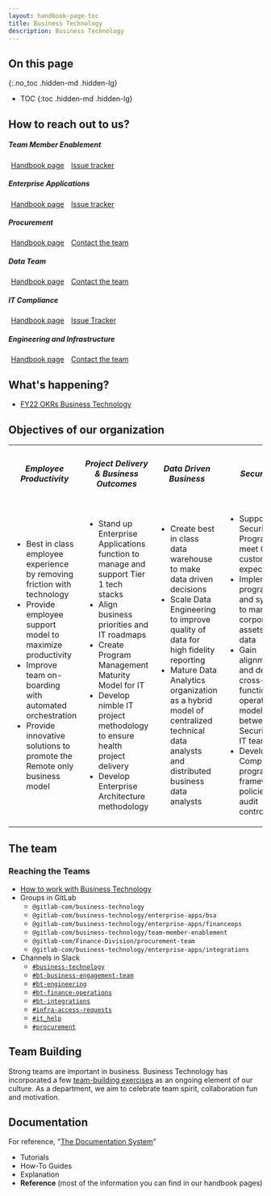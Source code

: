 ```yaml
---
layout: handbook-page-toc
title: Business Technology
description: Business Technology
---
```


<link rel="stylesheet" type="text/css" href="/stylesheets/biztech.css" />

## On this page
{:.no_toc .hidden-md .hidden-lg}

- TOC
{:toc .hidden-md .hidden-lg}

## <i id="biz-tech-icons" class="far fa-paper-plane"></i>How to reach out to us?

<div class="flex-row" markdown="0">
  <div>
    <h5>Team Member Enablement</h5>
    <a href="/handbook/business-technology/team-member-enablement/" class="btn btn-purple" style="width:170px;margin:5px;">Handbook page</a>
    <a href="https://gitlab.com/gitlab-com/business-technology/team-member-enablement/issue-tracker/-/issues/new" class="btn btn-purple" style="width:170px;margin:5px;">Issue tracker</a>
  </div>
  <div>
    <h5>Enterprise Applications</h5>
    <a href="/handbook/business-technology/enterprise-applications/" class="btn btn-purple" style="width:170px;margin:5px;">Handbook page</a>
    <a href="https://gitlab.com/gitlab-com/business-technology/Business-Technology/-/issues/new" class="btn btn-purple" style="width:170px;margin:5px;">Issue tracker</a>
  </div>
</div>

<div class="flex-row" markdown="0">
  <div>
    <h5>Procurement</h5>
    <a href="/handbook/finance/procurement/" class="btn btn-purple" style="width:170px;margin:5px;">Handbook page</a>
    <a href="/handbook/finance/procurement/#-contacting-procurement" class="btn btn-purple" style="width:170px;margin:5px;">Contact the team</a>
  </div>
  <div>
    <h5>Data Team</h5>
    <a href="/handbook/business-technology/data-team/" class="btn btn-purple" style="width:170px;margin:5px;">Handbook page</a>
    <a href="/handbook/business-technology/data-team/#contact-us" class="btn btn-purple" style="width:170px;margin:5px;">Contact the team</a>
  </div>
</div>

<div class="flex-row" markdown="0">
  <div>
    <h5>IT Compliance</h5>
    <a href="/handbook/business-technology/it-compliance/" class="btn btn-purple" style="width:170px;margin:5px;">Handbook page</a>
    <a href="https://gitlab.com/gitlab-com/business-technology/it-compliance/it-compliance-issue-tracker/-/issues/new" class="btn btn-purple" style="width:170px;margin:5px;">Issue Tracker</a>
  </div>
  <div>
    <h5>Engineering and Infrastructure</h5>
    <a href="/handbook/business-technology/engineering/" class="btn btn-purple" style="width:170px;margin:5px;">Handbook page</a>
    <a href="/handbook/business-technology/engineering/#how-to-engage-us" class="btn btn-purple" style="width:170px;margin:5px;">Contact the team</a>
  </div>
</div>

## <i id="biz-tech-icons" class="far fa-newspaper"></i>What's happening?

- [FY22 OKRs Business Technology](https://gitlab.com/gitlab-com/business-technology/okrs/-/blob/master/README.md)

## <i id="biz-tech-icons" class="fas fa-tasks"></i>Objectives of our organization

<table id="objectives-table-bizops">
  <tr>
    <th>
        <i class="fas fa-users-cog i-bt"></i>
        <h5>Employee Productivity</h5>
    </th>
    <th>
        <i class="fas fa-user-clock i-bt"></i>
        <h5>Project Delivery & Business Outcomes</h5>
    </th>
    <th>
        <i class="fas fa-chart-line i-bt"></i>
        <h5>Data Driven Business </h5>
    </th>
    <th>
        <i class="fas fa-shield-alt i-bt"></i>
        <h5>Security</h5>
    </th>
  </tr>
  <tr>
      <td>
        <ul>
            <li>Best in class employee experience by removing friction with technology</li>
            <li>Provide employee support model to maximize productivity</li>
            <li>Improve team on-boarding with automated orchestration</li>
            <li>Provide innovative solutions to promote the Remote only business model</li>
        </ul>
      </td>
      <td>
        <ul>
            <li>Stand up Enterprise Applications function to manage and support Tier 1 tech stacks</li>
            <li>Align business priorities and IT roadmaps</li>
            <li>Create Program Management Maturity Model for IT</li>
            <li>Develop nimble IT project methodology to ensure health project delivery</li>
            <li>Develop Enterprise Architecture methodology</li>
        </ul>
      </td>
      <td>
        <ul>
            <li>Create best in class data warehouse to make data driven decisions</li>
            <li>Scale Data Engineering to improve quality of data for high fidelity reporting</li>
            <li>Mature Data Analytics organization as a hybrid model of centralized technical data analysts and distributed business data analysts</li>
        </ul>
      </td>
      <td>
        <ul>
            <li>Support Security Program to meet GitLab customer expectations</li>
            <li>Implement programs and systems to manage corporate assets and data</li>
            <li>Gain alignment and develop cross-functional operating model between Security and IT teams</li>
            <li>Develop IT Compliance program, framework, policies and audit controls</li>
        </ul>
      </td>
  </tr>
</table>

## <i id="biz-tech-icons" class="fas fa-users"></i>The team

### Reaching the Teams

- [How to work with Business Technology](/handbook/business-technology/how-we-work/)
- Groups in GitLab
    - `@gitlab-com/business-technology`
    - `@gitlab-com/business-technology/enterprise-apps/bsa`
    - `@gitlab-com/business-technology/enterprise-apps/financeops`
    - `@gitlab-com/business-technology/team-member-enablement`
    - `@gitlab-com/Finance-Division/procurement-team`
    - `@gitlab-com/business-technology/enterprise-apps/integrations`
- Channels in Slack
    - [`#business-technology`](https://gitlab.slack.com/archives/C01BLS12V37)
    - [`#bt-business-engagement-team`](https://gitlab.slack.com/archives/CKEFG8CBV)
    - [`#bt-engineering`](https://gitlab.slack.com/archives/C01UDK81DRS)
    - [`#bt-finance-operations`](https://gitlab.slack.com/archives/CSTMYD5E1)
    - [`#bt-integrations`](https://gitlab.slack.com/archives/C015U7R5XJ8)
    - [`#infra-access-requests`](https://gitlab.slack.com/archives/C027UCXNCTX)
    - [`#it_help`](https://gitlab.slack.com/archives/CK4EQH50E)
    - [`#procurement`](https://gitlab.slack.com/archives/CPTMP6ZCK)

## Team Building

Strong teams are important in business. Business Technology has incorporated a few [team-building exercises](/handbook/business-technology/team-building/) as an ongoing element of our culture. As a department, we aim to celebrate team spirit, collaboration fun and motivation.

## Documentation

For reference, "[The Documentation System](https://documentation.divio.com/)"

- Tutorials
- How-To Guides
- Explanation
- **Reference** (most of the information you can find in our handbook pages)
